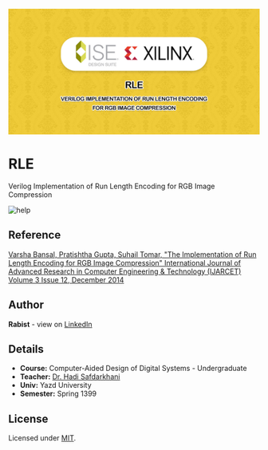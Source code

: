 ![catalog](docs/catalog.jpg)

# RLE

Verilog Implementation of Run Length Encoding for RGB Image Compression

![help](docs/help.gif)

## Reference
[Varsha Bansal, Pratishtha Gupta, Suhail Tomar, "The Implementation of Run Length Encoding for RGB Image Compression" International Journal of Advanced Research in Computer Engineering & Technology (IJARCET) Volume 3 Issue 12, December 2014](docs/reference-paper.pdf)

## Author
**Rabist** - view on [LinkedIn](https://www.linkedin.com/in/rabist)

## Details
- **Course:** Computer-Aided Design of Digital Systems - Undergraduate
- **Teacher:** [Dr. Hadi Safdarkhani](https://www.linkedin.com/in/hadi-safdarkhani-046a437a)
- **Univ:** Yazd University
- **Semester:** Spring 1399

## License
Licensed under [MIT](LICENSE).
